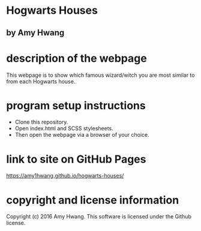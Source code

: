 # Hogwarts Houses
## by Amy Hwang

# description of the webpage
This webpage is to show which famous wizard/witch you are most similar to from each Hogwarts house.

# program setup instructions
* Clone this repository.
* Open index.html and SCSS stylesheets.
* Then open the webpage via a browser of your choice.


# link to site on GitHub Pages
https://amy1hwang.github.io/hogwarts-houses/

# copyright and license information
Copyright (c) 2016 Amy Hwang. This software is licensed under the Github license.
